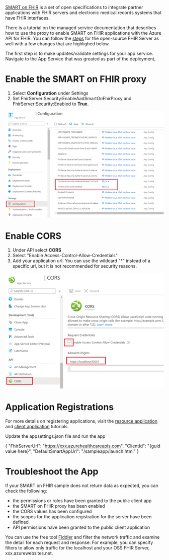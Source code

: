 [SMART on FHIR](https://docs.smarthealthit.org/) is a set of open specifications to integrate partner applications with FHIR servers and electronic medical records systems that have FHIR interfaces. 

There is a tutorial on the managed service documentation that describes how to use the proxy to enable SMART on FHIR applications with the Azure API for FHIR. You can follow the [steps](https://docs.microsoft.com/azure/healthcare-apis/use-smart-on-fhir-proxy) for the open-source FHIR Server as well with a few changes that are highlighed below.

The first step is to make updates/validate settings for your app service. Navigate to the App Service that was greated as part of the deployment,

# Enable the SMART on FHIR proxy
1. Select **Configuration** under Settings
1. Set FhirServer:Security:EnableAadSmartOnFhirProxy and FhirServer:Security:Enabled to **True**.

![App Service Settings](images/SMARTonFHIR/app-service-settings.png)

# Enable CORS

1. Under API select **CORS**
1. Select "Enable Access-Control-Allow-Credentials" 
1. Add your application url. You can use the wildcard "*" instead of a specific url, but it is not recommended for security reasons.

![CORS](images/SMARTonFHIR/CORS.png)

# Application Registrations

For more details on registering applications, visit the [resource application](Register-Resource-Application.md) and [client application](Register-Client-Application.md) tutorials.

Update the appsettings.json file and run the app

{
    "FhirServerUrl": "https://xxx.azurehealthcareapis.com",
    "ClientId": "{guid value here}",
    "DefaultSmartAppUrl": "/sampleapp/launch.html"
}

# Troubleshoot the App

If your SMART on FHIR sample does not return data as expected, you can check the following:
* the permissions or roles have been granted to the public client app
* the SMART on FHIR proxy has been enabled
* the CORS values has been configured
* the scopes for the application registration for the server have been defined
* API permissions have been granted to the public client application

You can use the free tool [Fiddler](https://www.telerik.com/fiddler) and filter the network traffic and examine the detail for each request and response. For example, you can specify filters to allow only traffic for the localhost and your OSS FHIR Server, xxx.azurewebsites.net.
